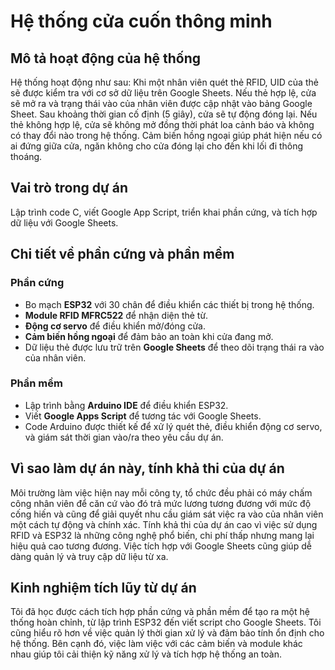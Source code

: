 # Hệ thống cửa cuốn thông minh

## Mô tả hoạt động của hệ thống
Hệ thống hoạt động như sau: Khi một nhân viên quét thẻ RFID, UID của thẻ sẽ được kiểm tra với cơ sở dữ liệu trên Google Sheets. Nếu thẻ hợp lệ, cửa sẽ mở ra và trạng thái vào của nhân viên được cập nhật vào bảng Google Sheet. Sau khoảng thời gian cố định (5 giây), cửa sẽ tự động đóng lại. Nếu thẻ không hợp lệ, cửa sẽ không mở đồng thời phát loa cảnh báo và không có thay đổi nào trong hệ thống. Cảm biến hồng ngoại giúp phát hiện nếu có ai đứng giữa cửa, ngăn không cho cửa đóng lại cho đến khi lối đi thông thoáng.

## Vai trò trong dự án
Lập trình code C, viết Google App Script, triển khai phần cứng, và tích hợp dữ liệu với Google Sheets.

## Chi tiết về phần cứng và phần mềm

### Phần cứng
- Bo mạch **ESP32** với 30 chân để điều khiển các thiết bị trong hệ thống.
- **Module RFID MFRC522** để nhận diện thẻ từ.
- **Động cơ servo** để điều khiển mở/đóng cửa.
- **Cảm biến hồng ngoại** để đảm bảo an toàn khi cửa đang mở.
- Dữ liệu thẻ được lưu trữ trên **Google Sheets** để theo dõi trạng thái ra vào của nhân viên.

### Phần mềm
- Lập trình bằng **Arduino IDE** để điều khiển ESP32.
- Viết **Google Apps Script** để tương tác với Google Sheets. 
- Code Arduino được thiết kế để xử lý quét thẻ, điều khiển động cơ servo, và giám sát thời gian vào/ra theo yêu cầu dự án.

## Vì sao làm dự án này, tính khả thi của dự án
Môi trường làm việc hiện nay mỗi công ty, tổ chức đều phải có máy chấm công nhân viên để căn cứ vào đó trả mức lương tương đương với mức độ cống hiến và cũng để giải quyết nhu cầu giám sát việc ra vào của nhân viên một cách tự động và chính xác. Tính khả thi của dự án cao vì việc sử dụng RFID và ESP32 là những công nghệ phổ biến, chi phí thấp nhưng mang lại hiệu quả cao tương đương. Việc tích hợp với Google Sheets cũng giúp dễ dàng quản lý và truy cập dữ liệu từ xa.

## Kinh nghiệm tích lũy từ dự án
Tôi đã học được cách tích hợp phần cứng và phần mềm để tạo ra một hệ thống hoàn chỉnh, từ lập trình ESP32 đến viết script cho Google Sheets. Tôi cũng hiểu rõ hơn về việc quản lý thời gian xử lý và đảm bảo tính ổn định cho hệ thống. Bên cạnh đó, việc làm việc với các cảm biến và module khác nhau giúp tôi cải thiện kỹ năng xử lý và tích hợp hệ thống an toàn.
